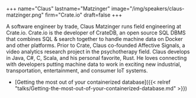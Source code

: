 +++
name="Claus"
lastname="Matzinger"
image="/img/speakers/claus-matzinger.png"
firm="Crate.io"
draft=false
+++

A software engineer by trade, Claus Matzinger runs field engineering at Crate.io. Crate.io is the developer of CrateDB, an open source SQL DBMS that combines SQL & search together to handle machine data on Docker and other platforms. Prior to Crate, Claus co-founded Affective Signals, a video analytics research project in the psychotherapy field. Claus develops in Java, C#, C, Scala, and his personal favorite, Rust. He loves connecting with developers putting machine data to work in exciting new industrial, transportation, entertainment, and consumer IoT systems.


* [Getting the most out of your containerized database]({{< relref "talks/Getting-the-most-out-of-your-containerized-database.md" >}})
